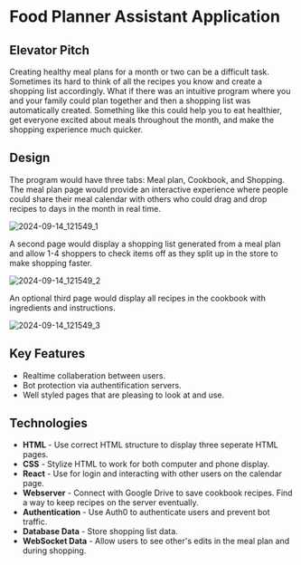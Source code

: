 # Food Planner Assistant Application
## Elevator Pitch
Creating healthy meal plans for a month or two can be a difficult task. Sometimes its hard to think of all the recipes you know and create a shopping list accordingly. What if there was an intuitive program where you and your family could plan together and then a shopping list was automatically created. Something like this could help you to eat healthier, get everyone excited about meals throughout the month, and make the shopping experience much quicker. 

## Design
The program would have three tabs: Meal plan, Cookbook, and Shopping. The meal plan page would provide an interactive experience where people could share their meal calendar with others who could drag and drop recipes to days in the month in real time. 

![2024-09-14_121549_1](https://github.com/user-attachments/assets/ed0a8729-2f9d-4ecb-a44f-5516aa7dbc04)

A second page would display a shopping list generated from a meal plan and allow 1-4 shoppers to check items off as they split up in the store to make shopping faster.

![2024-09-14_121549_2](https://github.com/user-attachments/assets/a814d97d-d066-4d6e-8f57-3489ff10c5f1)

An optional third page would display all recipes in the cookbook with ingredients and instructions.

![2024-09-14_121549_3](https://github.com/user-attachments/assets/9cadd08d-15f6-4a4f-9660-c9788155ac3b)

## Key Features
- Realtime collaberation between users.
- Bot protection via authentification servers.
- Well styled pages that are pleasing to look at and use.

## Technologies

- **HTML** - Use correct HTML structure to display three seperate HTML pages.
- **CSS** - Stylize HTML to work for both computer and phone display.
- **React** - Use for login and interacting with other users on the calendar page.
- **Webserver** - Connect with Google Drive to save cookbook recipes. Find a way to keep recipes on the server eventually. 
- **Authentication** - Use Auth0 to authenticate users and prevent bot traffic.
- **Database Data** - Store shopping list data.
- **WebSocket Data** - Allow users to see other's edits in the meal plan and during shopping.
